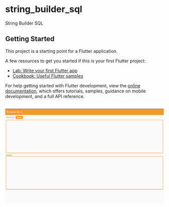 # string_builder_sql

String Builder SQL

## Getting Started

This project is a starting point for a Flutter application.

A few resources to get you started if this is your first Flutter project:

- [Lab: Write your first Flutter app](https://docs.flutter.dev/get-started/codelab)
- [Cookbook: Useful Flutter samples](https://docs.flutter.dev/cookbook)

For help getting started with Flutter development, view the
[online documentation](https://docs.flutter.dev/), which offers tutorials,
samples, guidance on mobile development, and a full API reference.


<div style="display: inline_block"><br>
  <img align="right" alt="thiiagofernando-dartvader" height="300" src="https://github.com/thiiagofernando/gerador_stringbuilder/blob/9d19bcacfa461fa4148a62c3bd5eb73c7b186bfd/StringBuilder_Flutter.gif">
</div>
